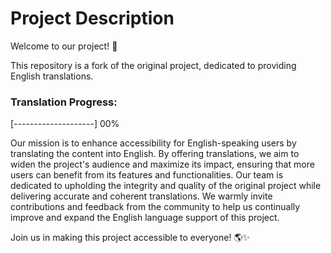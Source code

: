 # Project Description

Welcome to our project! 🚀

This repository is a fork of the original project, dedicated to providing English translations.

### Translation Progress:
[--------------------] 00%

Our mission is to enhance accessibility for English-speaking users by translating the content into English. By offering translations, we aim to widen the project's audience and maximize its impact, ensuring that more users can benefit from its features and functionalities. Our team is dedicated to upholding the integrity and quality of the original project while delivering accurate and coherent translations. We warmly invite contributions and feedback from the community to help us continually improve and expand the English language support of this project.

Join us in making this project accessible to everyone! 🌎✨
